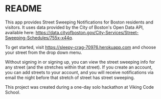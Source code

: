 # README

This app provides Street Sweeping Notifications for Boston residents and visitors. It uses data provided by the City of Boston's Open Data API, available here: https://data.cityofboston.gov/City-Services/Street-Sweeping-Schedules/755x-x44q. 

To get started, visit https://sleepy-crag-70976.herokuapp.com and choose your street from the drop down menu.

Without signing in or signing up, you can view the street sweeping info for any street (and the stretches within that street). If you create an account, you can add streets to your account, and you will receive notifications via email the night before that stretch of street has street sweeping. 

This project was created during a one-day solo hackathon at Viking Code School. 

